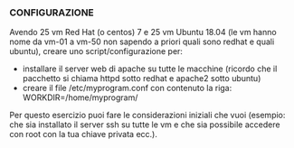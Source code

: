 ### CONFIGURAZIONE
Avendo 25 vm Red Hat (o centos) 7 e 25 vm Ubuntu 18.04 (le vm hanno nome da vm-01 a vm-50 non sapendo a priori quali sono redhat e quali ubuntu), creare uno script/configurazione per:
- installare il server web di apache su tutte le macchine (ricordo che il pacchetto si chiama httpd sotto redhat e apache2 sotto ubuntu)
- creare il file /etc/myprogram.conf con contenuto la riga: WORKDIR=/home/myprogram/

Per questo esercizio puoi fare le considerazioni iniziali che vuoi (esempio: che sia installato il server ssh su tutte le vm e che sia possibile accedere con root con la tua chiave privata ecc.).

